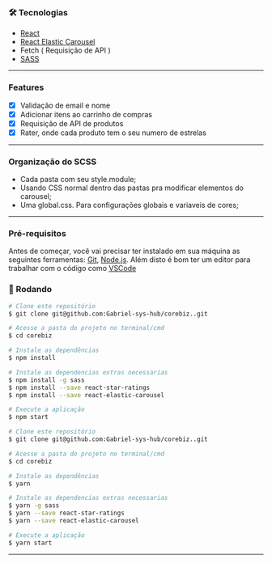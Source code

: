 ### 🛠 Tecnologias

- [React](https://pt-br.reactjs.org/)
- [React Elastic Carousel](https://www.npmjs.com/package/react-elastic-carousel)
- Fetch ( Requisição de API )
- [SASS](https://sass-lang.com/)

---

### Features

- [x] Validação de email e nome
- [x] Adicionar itens ao carrinho de compras
- [x] Requisição de API de produtos
- [x] Rater, onde cada produto tem o seu numero de estrelas
---

### Organização do SCSS

- Cada pasta com seu style.module;
- Usando CSS normal dentro das pastas pra modificar elementos do carousel; 
- Uma global.css. Para configurações globais e variaveis de cores;

---


### Pré-requisitos

Antes de começar, você vai precisar ter instalado em sua máquina as seguintes ferramentas:
[Git](https://git-scm.com), [Node.js](https://nodejs.org/en/). 
Além disto é bom ter um editor para trabalhar com o código como [VSCode](https://code.visualstudio.com/)

### 🎲 Rodando

```bash
# Clone este repositório
$ git clone git@github.com:Gabriel-sys-hub/corebiz..git

# Acesse a pasta do projeto no terminal/cmd
$ cd corebiz

# Instale as dependências
$ npm install

# Instale as dependencias extras necessarias
$ npm install -g sass
$ npm install --save react-star-ratings
$ npm install --save react-elastic-carousel

# Execute a aplicação
$ npm start

```


```bash
# Clone este repositório
$ git clone git@github.com:Gabriel-sys-hub/corebiz..git

# Acesse a pasta do projeto no terminal/cmd
$ cd corebiz

# Instale as dependências
$ yarn

# Instale as dependencias extras necessarias
$ yarn -g sass
$ yarn --save react-star-ratings
$ yarn --save react-elastic-carousel

# Execute a aplicação
$ yarn start

```
---
  
